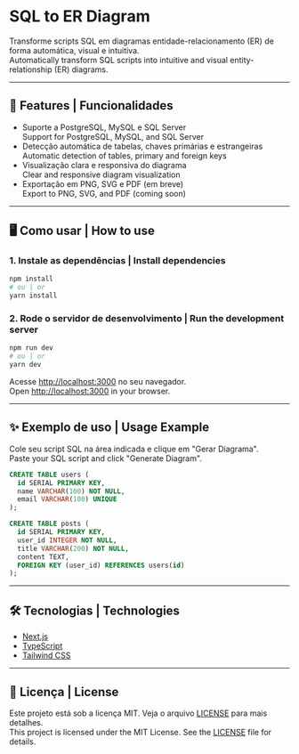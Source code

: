 # SQL to ER Diagram

Transforme scripts SQL em diagramas entidade-relacionamento (ER) de forma automática, visual e intuitiva.  
Automatically transform SQL scripts into intuitive and visual entity-relationship (ER) diagrams.

---

## 🚀 Features | Funcionalidades

- Suporte a PostgreSQL, MySQL e SQL Server  
  Support for PostgreSQL, MySQL, and SQL Server
- Detecção automática de tabelas, chaves primárias e estrangeiras  
  Automatic detection of tables, primary and foreign keys
- Visualização clara e responsiva do diagrama  
  Clear and responsive diagram visualization
- Exportação em PNG, SVG e PDF (em breve)  
  Export to PNG, SVG, and PDF (coming soon)

---

## 🖥️ Como usar | How to use

### 1. Instale as dependências | Install dependencies

```bash
npm install
# ou | or
yarn install
```

### 2. Rode o servidor de desenvolvimento | Run the development server

```bash
npm run dev
# ou | or
yarn dev
```

Acesse [http://localhost:3000](http://localhost:3000) no seu navegador.  
Open [http://localhost:3000](http://localhost:3000) in your browser.

---

## ✨ Exemplo de uso | Usage Example

Cole seu script SQL na área indicada e clique em "Gerar Diagrama".  
Paste your SQL script and click "Generate Diagram".

```sql
CREATE TABLE users (
  id SERIAL PRIMARY KEY,
  name VARCHAR(100) NOT NULL,
  email VARCHAR(100) UNIQUE
);

CREATE TABLE posts (
  id SERIAL PRIMARY KEY,
  user_id INTEGER NOT NULL,
  title VARCHAR(200) NOT NULL,
  content TEXT,
  FOREIGN KEY (user_id) REFERENCES users(id)
);
```

---

## 🛠️ Tecnologias | Technologies

- [Next.js](https://nextjs.org/)
- [TypeScript](https://www.typescriptlang.org/)
- [Tailwind CSS](https://tailwindcss.com/)

---

## 📄 Licença | License

Este projeto está sob a licença MIT. Veja o arquivo [LICENSE](LICENSE) para mais detalhes.  
This project is licensed under the MIT License. See the [LICENSE](LICENSE) file for details.
